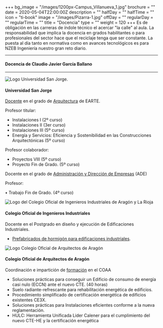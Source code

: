 +++
bg_image = "/images/1200px-Campus_Villanueva_1.jpg"
brochure = ""
date = 2020-05-04T22:00:00Z
description = ""
halfDay = ""
halfTime = ""
icon = "ti-book"
image = "/images/Pizarra-1.jpg"
offDay = ""
regularDay = ""
regularTime = ""
title = "Docencia"
type = ""
weight = 120
+++
Es de obligación en las carreras de índole técnico el acercar "la calle" al aula. La responsabilidad que implica la docencia en grados habilitantes o para profesionales del sector hace que el reciclaje tenga que ser constante. La puesta al día tanto en normativa como en avances tecnológicos es para NZEB Ingeniería  nuestro gran reto diario.

***

#### Docencia de Claudio Javier García Ballano

***

![Logo Universidad San Jorge.](/images/USJ.jpg "Logo USJ")

#### Universidad San Jorge

[Docente](https://www.usj.es/conoce-la-usj/centros/escuela-arquitectura-tecnologia/claustro/arquitectura/claudio-javier-garcia "Claustro") en el grado de [Arquitectura](https://www.usj.es/estudios/grados/arquitectura/plan-estudios "Plan Arquitectura") de EARTE.

Profesor titular:

* Instalaciones I (2º curso)
* Instalaciones II (3er curso)
* Instalaciones III (5º curso)
* Energía y Servicios: Eficiencia y Sostenibilidad en las Construcciones Arquitectónicas (5º curso)

Profesor colaborador:

* Proyectos VIII (5º curso)
* Proyecto Fin de Grado. (5º curso)

Docente en el grado de [Administración y Dirección de Empresas](https://www.usj.es/estudios/grados/administracion-direccion-empresas-ade/plan-estudios "ADE") (ADE)

Profesor:

• Trabajo Fin de Grado. (4º curso)

![Logo del Colegio Oficial de Ingenieros Industriales de Aragón y La Rioja](/images/Ingenieros.jpg "Logo COIIAR")

#### Colegio Oficial de Ingenieros Industriales

Docente en el Postgrado en diseño y ejecución de Edificaciones Industriales.

* [Prefabricados de hormigón para edificaciones industriales](http://formacion.coiiar.es/course/index.php?categoryid=30 "COIIAR").

![Logo Colegio Oficial de Arquitectos de Aragón](/images/Arquitectos.jpg "Logo COAA")

#### Colegio Oficial de Arquitectos de Aragón

Coordinación e impartición de [formación](http://www.coaaragon.es/formacion "Formación COAA") en el COAA

* Soluciones prácticas para conseguir un Edificio de consumo de energía casi nulo (ECCN) ante el nuevo CTE. (40 horas)
* Suelo radiante-refrescante para rehabilitación energética de edificios.
* Procedimiento simplificado de certificación energética de edificios existentes CE3X.
* Soluciones prácticas para Instalaciones eficientes conforme a la nueva reglamentación.
* HULC: Herramienta Unificada Lider Calener para el cumplimiento del nuevo CTE-HE y la certificación energética